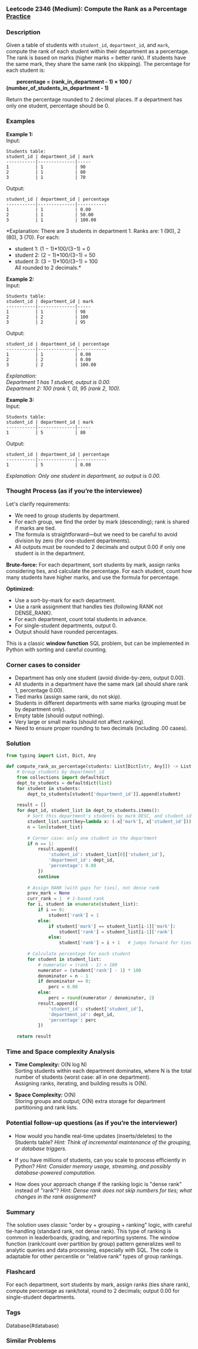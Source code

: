 ### Leetcode 2346 (Medium): Compute the Rank as a Percentage [Practice](https://leetcode.com/problems/compute-the-rank-as-a-percentage)

### Description  
Given a table of students with `student_id`, `department_id`, and `mark`, compute the rank of each student within their department as a percentage. The rank is based on marks (higher marks = better rank). If students have the same mark, they share the same rank (no skipping). The percentage for each student is:

  **percentage = (rank_in_department - 1) × 100 / (number_of_students_in_department - 1)**

Return the percentage rounded to 2 decimal places. If a department has only one student, percentage should be 0.  

### Examples  

**Example 1:**  
Input:  
```
Students table:
student_id | department_id | mark
-----------|--------------|-----
1          | 1            | 90
2          | 1            | 80
3          | 1            | 70
```
Output:  
```
student_id | department_id | percentage
-----------|--------------|-----------
1          | 1            | 0.00
2          | 1            | 50.00
3          | 1            | 100.00
```
*Explanation: There are 3 students in department 1. Ranks are: 1 (90), 2 (80), 3 (70). For each:  
- student 1: (1 − 1)\*100/(3−1) = 0  
- student 2: (2 − 1)\*100/(3−1) = 50  
- student 3: (3 − 1)\*100/(3−1) = 100  
All rounded to 2 decimals.*

**Example 2:**  
Input:  
```
Students table:
student_id | department_id | mark
-----------|--------------|-----
1          | 1            | 98
2          | 2            | 100
3          | 2            | 95
```
Output:  
```
student_id | department_id | percentage
-----------|--------------|-----------
1          | 1            | 0.00
2          | 2            | 0.00
3          | 2            | 100.00
```
*Explanation:  
Department 1 has 1 student, output is 0.00.  
Department 2: 100 (rank 1, 0), 95 (rank 2, 100).*

**Example 3:**  
Input:  
```
Students table:
student_id | department_id | mark
-----------|--------------|-----
1          | 5            | 80
```
Output:  
```
student_id | department_id | percentage
-----------|--------------|-----------
1          | 5            | 0.00
```
*Explanation: Only one student in department, so output is 0.00.*

### Thought Process (as if you’re the interviewee)  
Let's clarify requirements:
- We need to group students by department.
- For each group, we find the order by mark (descending); rank is shared if marks are tied.
- The formula is straightforward—but we need to be careful to avoid division by zero (for one-student departments).
- All outputs must be rounded to 2 decimals and output 0.00 if only one student is in the department.

**Brute-force:** For each department, sort students by mark, assign ranks considering ties, and calculate the percentage. For each student, count how many students have higher marks, and use the formula for percentage.

**Optimized:**  
- Use a sort-by-mark for each department.
- Use a rank assignment that handles ties (following RANK not DENSE_RANK).
- For each department, count total students in advance.
- For single-student departments, output 0.
- Output should have rounded percentages.

This is a classic **window function** SQL problem, but can be implemented in Python with sorting and careful counting.

### Corner cases to consider  
- Department has only one student (avoid divide-by-zero, output 0.00).
- All students in a department have the same mark (all should share rank 1, percentage 0.00).
- Tied marks (assign same rank, do not skip).
- Students in different departments with same marks (grouping must be by department only).
- Empty table (should output nothing).
- Very large or small marks (should not affect ranking).
- Need to ensure proper rounding to two decimals (including .00 cases).

### Solution

```python
from typing import List, Dict, Any

def compute_rank_as_percentage(students: List[Dict[str, Any]]) -> List[Dict[str, Any]]:
    # Group students by department_id
    from collections import defaultdict
    dept_to_students = defaultdict(list)
    for student in students:
        dept_to_students[student['department_id']].append(student)
    
    result = []
    for dept_id, student_list in dept_to_students.items():
        # Sort this department's students by mark DESC, and student_id ASC for tie breaking if needed
        student_list.sort(key=lambda x: (-x['mark'], x['student_id']))
        n = len(student_list)
        
        # Corner case: only one student in the department
        if n == 1:
            result.append({
                'student_id': student_list[0]['student_id'],
                'department_id': dept_id,
                'percentage': 0.00
            })
            continue
        
        # Assign RANK (with gaps for ties), not dense rank
        prev_mark = None
        curr_rank = 1  # 1-based rank
        for i, student in enumerate(student_list):
            if i == 0:
                student['rank'] = 1
            else:
                if student['mark'] == student_list[i-1]['mark']:
                    student['rank'] = student_list[i-1]['rank']
                else:
                    student['rank'] = i + 1   # jumps forward for ties (not dense rank)
        
        # Calculate percentage for each student
        for student in student_list:
            # numerator = (rank - 1) × 100
            numerator = (student['rank'] - 1) * 100
            denominator = n - 1
            if denominator == 0:
                perc = 0.00
            else:
                perc = round(numerator / denominator, 2)
            result.append({
                'student_id': student['student_id'],
                'department_id': dept_id,
                'percentage': perc
            })
            
    return result
```

### Time and Space complexity Analysis  

- **Time Complexity:** O(N log N)  
  Sorting students within each department dominates, where N is the total number of students (worst case: all in one department).  
  Assigning ranks, iterating, and building results is O(N).

- **Space Complexity:** O(N)  
  Storing groups and output; O(N) extra storage for department partitioning and rank lists.

### Potential follow-up questions (as if you’re the interviewer)  

- How would you handle real-time updates (inserts/deletes) to the Students table?
  *Hint: Think of incremental maintenance of the grouping, or database triggers.*

- If you have millions of students, can you scale to process efficiently in Python?
  *Hint: Consider memory usage, streaming, and possibly database-powered computation.*

- How does your approach change if the ranking logic is "dense rank" instead of "rank"?
  *Hint: Dense rank does not skip numbers for ties; what changes in the rank assignment?*

### Summary
The solution uses classic "order by + grouping + ranking" logic, with careful tie-handling (standard rank, not dense rank). This type of ranking is common in leaderboards, grading, and reporting systems. The window function (rank/count over partition by group) pattern generalizes well to analytic queries and data processing, especially with SQL. The code is adaptable for other percentile or "relative rank" types of group rankings.


### Flashcard
For each department, sort students by mark, assign ranks (ties share rank), compute percentage as rank/total, round to 2 decimals; output 0.00 for single-student departments.

### Tags
Database(#database)

### Similar Problems
